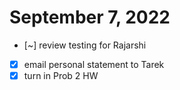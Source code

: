 # September 7, 2022

- [~] review testing for Rajarshi
- [x] email personal statement to Tarek
- [x] turn in Prob 2 HW